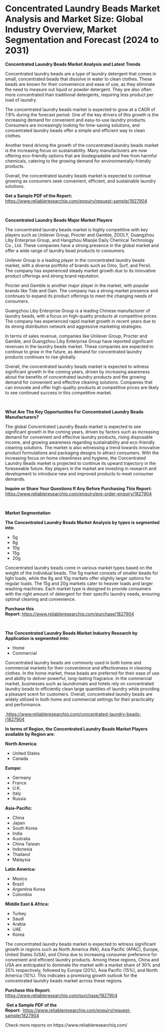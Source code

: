 <p><h1>Concentrated Laundry Beads Market Analysis and Market Size: Global Industry Overview, Market Segmentation and Forecast (2024 to 2031)</h1></p><p><strong>Concentrated Laundry Beads Market Analysis and Latest Trends</strong></p>
<p><p>Concentrated laundry beads are a type of laundry detergent that comes in small, concentrated beads that dissolve in water to clean clothes. These beads are known for their convenience and ease of use, as they eliminate the need to measure out liquid or powder detergent. They are also often more concentrated than traditional detergents, requiring less product per load of laundry.</p><p>The concentrated laundry beads market is expected to grow at a CAGR of 7.9% during the forecast period. One of the key drivers of this growth is the increasing demand for convenient and easy-to-use laundry products. Consumers are increasingly looking for time-saving solutions, and concentrated laundry beads offer a simple and efficient way to clean clothes.</p><p>Another trend driving the growth of the concentrated laundry beads market is the increasing focus on sustainability. Many manufacturers are now offering eco-friendly options that are biodegradable and free from harmful chemicals, catering to the growing demand for environmentally-friendly products.</p><p>Overall, the concentrated laundry beads market is expected to continue growing as consumers seek convenient, efficient, and sustainable laundry solutions.</p></p>
<p><strong>Get a Sample PDF of the Report:&nbsp;</strong> <a href="https://www.reliableresearchiq.com/enquiry/request-sample/1827904">https://www.reliableresearchiq.com/enquiry/request-sample/1827904</a></p>
<p>&nbsp;</p>
<p><strong>Concentrated Laundry Beads Major Market Players</strong></p>
<p><p>The concentrated laundry beads market is highly competitive with key players such as Unilever Group, Procter and Gamble, ZOOLY, Guangzhou Liby Enterprise Group, and Hangzhou Miaojie Daily Chemical Technology Co., Ltd. These companies have a strong presence in the global market and offer a wide range of laundry bead products to consumers.</p><p>Unilever Group is a leading player in the concentrated laundry beads market, with a diverse portfolio of brands such as Omo, Surf, and Persil. The company has experienced steady market growth due to its innovative product offerings and strong brand reputation.</p><p>Procter and Gamble is another major player in the market, with popular brands like Tide and Gain. The company has a strong market presence and continues to expand its product offerings to meet the changing needs of consumers.</p><p>Guangzhou Liby Enterprise Group is a leading Chinese manufacturer of laundry beads, with a focus on high-quality products at competitive prices. The company has experienced rapid market growth in recent years due to its strong distribution network and aggressive marketing strategies.</p><p>In terms of sales revenue, companies like Unilever Group, Procter and Gamble, and Guangzhou Liby Enterprise Group have reported significant revenues in the laundry beads market. These companies are expected to continue to grow in the future, as demand for concentrated laundry products continues to rise globally.</p><p>Overall, the concentrated laundry beads market is expected to witness significant growth in the coming years, driven by increasing awareness about the benefits of concentrated laundry products and the growing demand for convenient and effective cleaning solutions. Companies that can innovate and offer high-quality products at competitive prices are likely to see continued success in this competitive market.</p></p>
<p>&nbsp;</p>
<p><strong>What Are The Key Opportunities For Concentrated Laundry Beads Manufacturers?</strong></p>
<p><p>The global Concentrated Laundry Beads market is expected to see significant growth in the coming years, driven by factors such as increasing demand for convenient and effective laundry products, rising disposable income, and growing awareness regarding sustainability and eco-friendly cleaning solutions. The market is also witnessing a trend towards innovative product formulations and packaging designs to attract consumers. With the increasing focus on home cleanliness and hygiene, the Concentrated Laundry Beads market is projected to continue its upward trajectory in the foreseeable future. Key players in the market are investing in research and development to introduce new and improved products to meet consumer demands.</p></p>
<p><strong>Inquire or Share Your Questions If Any Before Purchasing This Report:</strong> <a href="https://www.reliableresearchiq.com/enquiry/pre-order-enquiry/1827904">https://www.reliableresearchiq.com/enquiry/pre-order-enquiry/1827904</a></p>
<p>&nbsp;</p>
<p><strong>Market Segmentation</strong></p>
<p><strong>The Concentrated Laundry Beads Market Analysis by types is segmented into:</strong></p>
<p><ul><li>5g</li><li>8g</li><li>10g</li><li>15g</li><li>20g</li></ul></p>
<p><p>Concentrated laundry beads come in various market types based on the weight of the individual beads. The 5g market consists of smaller beads for light loads, while the 8g and 10g markets offer slightly larger options for regular loads. The 15g and 20g markets cater to heavier loads and larger washing machines. Each market type is designed to provide consumers with the right amount of detergent for their specific laundry needs, ensuring optimal cleaning and convenience.</p></p>
<p><strong>Purchase this Report:&nbsp;</strong><a href="https://www.reliableresearchiq.com/purchase/1827904">https://www.reliableresearchiq.com/purchase/1827904</a></p>
<p>&nbsp;</p>
<p><strong>The Concentrated Laundry Beads Market Industry Research by Application is segmented into:</strong></p>
<p><ul><li>Home</li><li>Commercial</li></ul></p>
<p><p>Concentrated laundry beads are commonly used in both home and commercial markets for their convenience and effectiveness in cleaning clothes. In the home market, these beads are preferred for their ease of use and ability to deliver powerful, long-lasting fragrance. In the commercial market, businesses such as laundromats and hotels rely on concentrated laundry beads to efficiently clean large quantities of laundry while providing a pleasant scent for customers. Overall, concentrated laundry beads are widely utilized in both home and commercial settings for their practicality and performance.</p></p>
<p><a href="https://www.reliableresearchiq.com/concentrated-laundry-beads-r1827904">&nbsp;https://www.reliableresearchiq.com/concentrated-laundry-beads-r1827904</a></p>
<p><strong>In terms of Region, the Concentrated Laundry Beads Market Players available by Region are:</strong></p>
<p>
    <p> <strong> North America: </strong>
        <ul>
            <li>United States</li>
            <li>Canada</li>
        </ul>
        </p> 
    <p> <strong> Europe: </strong>
        <ul>
            <li>Germany</li>
            <li>France</li>
            <li>U.K.</li>
            <li>Italy</li>
            <li>Russia</li>
        </ul>
        </p> 
    <p> <strong> Asia-Pacific: </strong>
        <ul>
            <li>China</li>
            <li>Japan</li>
            <li>South Korea</li>
            <li>India</li>
            <li>Australia</li>
            <li>China Taiwan</li>
            <li>Indonesia</li>
            <li>Thailand</li>
            <li>Malaysia</li>
        </ul>
        </p> 
    <p> <strong> Latin America: </strong>
        <ul>
            <li>Mexico</li>
            <li>Brazil</li>
            <li>Argentina Korea</li>
            <li>Colombia</li>
        </ul>
        </p> 
    <p> <strong> Middle East & Africa: </strong>
        <ul>
            <li>Turkey</li>
            <li>Saudi</li>
            <li>Arabia</li>
            <li>UAE</li>
            <li>Korea</li>
        </ul>
    </p>
    </p>
<p><p>The concentrated laundry beads market is expected to witness significant growth in regions such as North America (NA), Asia Pacific (APAC), Europe, United States (USA), and China due to increasing consumer preference for convenient and efficient laundry products. Among these regions, China and USA are anticipated to dominate the market with a market share of 30% and 25% respectively, followed by Europe (20%), Asia Pacific (15%), and North America (10%). This indicates a promising growth outlook for the concentrated laundry beads market across these regions.</p></p>
<p><strong>Purchase this Report: </strong><a href="https://www.reliableresearchiq.com/purchase/1827904">https://www.reliableresearchiq.com/purchase/1827904</a></p>
<p>&nbsp;<strong>Get a Sample PDF of the Report:&nbsp;&nbsp;</strong><a href="https://www.reliableresearchiq.com/enquiry/request-sample/1827904">https://www.reliableresearchiq.com/enquiry/request-sample/1827904</a></p>
<p><strong></strong></p>
<p>Check more reports on https://www.reliableresearchiq.com/</p>